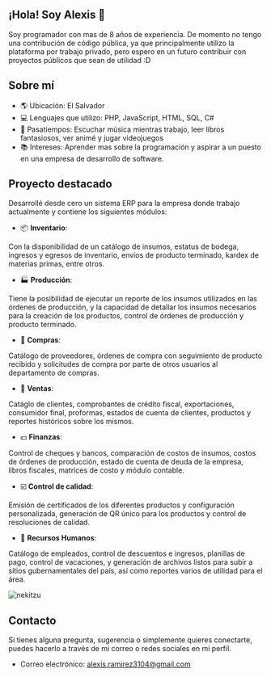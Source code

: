 ## ¡Hola! Soy Alexis 👀

Soy programador con mas de 8 años de experiencia. De momento no tengo una contribución de código pública, ya que principalmente utilizo la plataforma por trabajo privado, pero espero en un futuro contribuir con proyectos públicos que sean de utilidad :D

## Sobre mí

- 🌎 Ubicación: El Salvador
- 💻 Lenguajes que utilizo: PHP, JavaScript, HTML, SQL, C#
- 🎵 Pasatiempos: Escuchar música mientras trabajo, leer libros fantasiosos, ver animé y jugar videojuegos
- 📚 Intereses: Aprender mas sobre la programación y aspirar a un puesto en una empresa de desarrollo de software.

## Proyecto destacado

Desarrollé desde cero un sistema ERP para la empresa donde trabajo actualmente y contiene los siguientes módulos:

- 📦 **Inventario**: 

Con la disponibilidad de un catálogo de insumos, estatus de bodega, ingresos y egresos de inventario, envíos de producto terminado, kardex de materias primas, entre otros.

- 🏭 **Producción**: 

Tiene la posibilidad de ejecutar un reporte de los insumos utilizados en las órdenes de producción, y la capacidad de detallar los insumos necesarios para la creación de los productos, control de órdenes de producción y producto terminado.

- 🛒 **Compras**: 

Catálogo de proveedores, órdenes de compra con seguimiento de producto recibido y solicitudes de compra por parte de otros usuarios al departamento de compras.

- 🧾 **Ventas**: 

Catáglo de clientes, comprobantes de crédito fiscal, exportaciones, consumidor final, proformas, estados de cuenta de clientes, productos y reportes históricos sobre los mismos.

- 💵 **Finanzas**: 

Control de cheques y bancos, comparación de costos de insumos, costos de órdenes de producción, estado de cuenta de deuda de la empresa, libros fiscales, matrices de costo y módulo contable.

- ☑️ **Control de calidad**: 

Emisión de certificados de los diferentes productos y configuración personalizada, generación de QR único para los productos y control de resoluciones de calidad.

- 👔 **Recursos Humanos**: 

Catálogo de empleados, control de descuentos e ingresos, planillas de pago, control de vacaciones, y generación de archivos listos para subir a sítios gubernamentales del país, así como reportes varios de utilidad para el área.

![nekitzu](https://github.com/AlexRamirez3104/AlexRamirez3104/assets/37386634/f3e66c8e-d802-4219-8be0-3b4ded01a5d0)

## Contacto

Si tienes alguna pregunta, sugerencia o simplemente quieres conectarte, puedes hacerlo a través de mi correo o redes sociales en mi perfil.

- Correo electrónico: [alexis.ramirez3104@gmail.com](mailto:alexis.ramirez3104@gmail.com)
